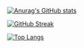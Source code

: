 
[![Anurag's GitHub stats](https://github-readme-stats.vercel.app/api?username=klejdi94&count_private=true&show_icons=true&hide_border=true&bg_color=00000000&text_color=3498db&theme=tokyonight&hide=prs,issues)](https://github.com/anuraghazra/github-readme-stats)

[![GitHub Streak](http://github-readme-streak-stats.herokuapp.com?user=klejdi94&hide_border=true&background=FF2D2D00&sideLabels=70A3F6&currStreakNum=70A3F6&sideNums=70A3F6&dates=70A3F6&stroke=DD272700)](https://git.io/streak-stats)

[![Top Langs](https://github-readme-stats.vercel.app/api/top-langs/?username=klejdi94&hide_border=true&bg_color=00000000&text_color=3498db&theme=tokyonight&layout=compact&exclude_repo=OS161_Labs&langs_count=10&hide=Gnuplot,QMake,CMake)](https://github.com/anuraghazra/github-readme-stats)
